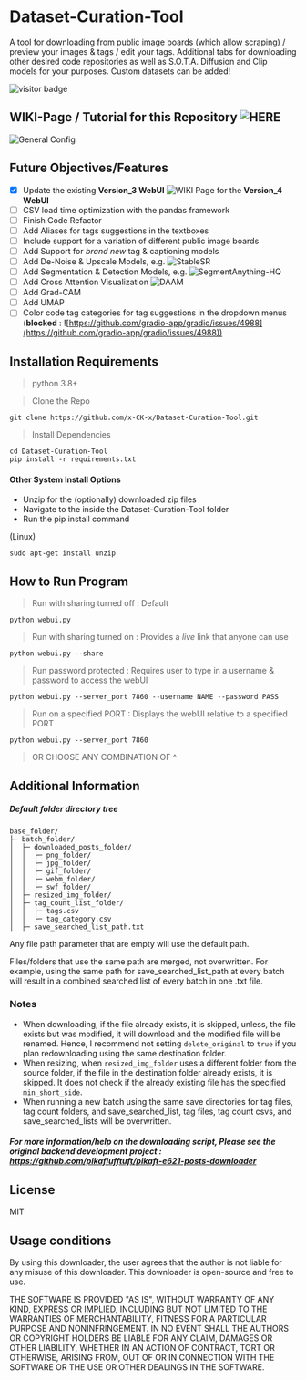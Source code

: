 # Dataset-Curation-Tool

A tool for downloading from public image boards (which allow scraping) / preview your images & tags / edit your tags. Additional tabs for downloading other desired code repositories as well as S.O.T.A. Diffusion and Clip models for your purposes. Custom datasets can be added!

![visitor badge](https://visitor-badge.glitch.me/badge?page_id=x-CK-x.Dataset-Curation-Tool)

## WIKI-Page / Tutorial for this Repository ![HERE](https://github.com/x-CK-x/Dataset-Curation-Tool/wiki)

![General Config](https://github.com/x-CK-x/Dataset-Curation-Tool/blob/74f6877383bddfd9c0d8e9587ab983e63936f89f/wiki_assets/v4WebUI_page_1_tab_1.png)

## Future Objectives/Features

- [X] Update the existing **Version_3 WebUI** ![WIKI Page](https://github.com/x-CK-x/Dataset-Curation-Tool/wiki) for the **Version_4 WebUI**
- [ ] CSV load time optimization with the pandas framework
- [ ] Finish Code Refactor
- [ ] Add Aliases for tags suggestions in the textboxes
- [ ] Include support for a variation of different public image boards
- [ ] Add Support for *brand new* tag & captioning models
- [ ] Add De-Noise & Upscale Models, e.g. ![StableSR](https://github.com/IceClear/StableSR)
- [ ] Add Segmentation & Detection Models, e.g. ![SegmentAnything-HQ](https://github.com/continue-revolution/sd-webui-segment-anything)
- [ ] Add Cross Attention Visualization ![DAAM](https://github.com/castorini/daam)
- [ ] Add Grad-CAM
- [ ] Add UMAP
- [ ] Color code tag categories for tag suggestions in the dropdown menus (**blocked** : ![https://github.com/gradio-app/gradio/issues/4988](https://github.com/gradio-app/gradio/issues/4988))

## Installation Requirements
> python 3.8+

> Clone the Repo
```
git clone https://github.com/x-CK-x/Dataset-Curation-Tool.git
```

> Install Dependencies
```
cd Dataset-Curation-Tool
pip install -r requirements.txt
```

#### Other System Install Options
- Unzip for the (optionally) downloaded zip files
- Navigate to the inside the Dataset-Curation-Tool folder
- Run the pip install command

(Linux)
```
sudo apt-get install unzip
```

## How to Run Program

> Run with sharing turned off : Default
```
python webui.py
```

> Run with sharing turned on : Provides a *live* link that anyone can use
```
python webui.py --share
```

> Run password protected : Requires user to type in a username & password to access the webUI
```
python webui.py --server_port 7860 --username NAME --password PASS
```

> Run on a specified PORT : Displays the webUI relative to a specified PORT
```
python webui.py --server_port 7860
```

> OR CHOOSE ANY COMBINATION OF ^


## Additional Information

##### Default folder directory tree
```
base_folder/
├─ batch_folder/
│  ├─ downloaded_posts_folder/
│  │  ├─ png_folder/
│  │  ├─ jpg_folder/
│  │  ├─ gif_folder/
│  │  ├─ webm_folder/
│  │  ├─ swf_folder/
│  ├─ resized_img_folder/
│  ├─ tag_count_list_folder/
│  │  ├─ tags.csv
│  │  ├─ tag_category.csv
│  ├─ save_searched_list_path.txt
```
Any file path parameter that are empty will use the default path.

Files/folders that use the same path are merged, not overwritten. For example, using the same path for save_searched_list_path at every batch will result in a combined searched list of every batch in one .txt file.

### Notes
* When downloading, if the file already exists, it is skipped, unless, the file exists but was modified, it will download and the modified file will be renamed. Hence, I recommend not setting `delete_original` to `true` if you plan redownloading using the same destination folder.
* When resizing, when `resized_img_folder` uses a different folder from the source folder, if the file in the destination folder already exists, it is skipped. It does not check if the already existing file has the specified `min_short_side`.
* When running a new batch using the same save directories for tag files, tag count folders, and save_searched_list, tag files, tag count csvs, and save_searched_lists will be overwritten.

##### For more information/help on the downloading script, Please see the original backend development project : https://github.com/pikaflufftuft/pikaft-e621-posts-downloader

## License

MIT

## Usage conditions
By using this downloader, the user agrees that the author is not liable for any misuse of this downloader. This downloader is open-source and free to use.

THE SOFTWARE IS PROVIDED "AS IS", WITHOUT WARRANTY OF ANY KIND, EXPRESS OR
IMPLIED, INCLUDING BUT NOT LIMITED TO THE WARRANTIES OF MERCHANTABILITY,
FITNESS FOR A PARTICULAR PURPOSE AND NONINFRINGEMENT. IN NO EVENT SHALL THE
AUTHORS OR COPYRIGHT HOLDERS BE LIABLE FOR ANY CLAIM, DAMAGES OR OTHER
LIABILITY, WHETHER IN AN ACTION OF CONTRACT, TORT OR OTHERWISE, ARISING FROM,
OUT OF OR IN CONNECTION WITH THE SOFTWARE OR THE USE OR OTHER DEALINGS IN THE
SOFTWARE.
